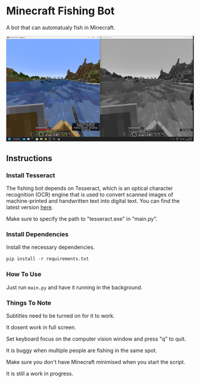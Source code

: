 # Minecraft Fishing Bot

A bot that can automatualy fish in Minecraft.

![bot_fishing.png](README.assets/bot_fishing.png)

## Instructions

### Install Tesseract

The fishing bot depends on Tesseract, which is an optical character recognition (OCR) engine that is used to convert scanned images of machine-printed and handwritten text into digital text. You can find the latest version [here](https://github.com/UB-Mannheim/tesseract/wiki).

Make sure to specify the path to "tesseract.exe" in "main.py".

### Install Dependencies

Install the necessary dependencies.

```python
pip install -r requirements.txt
```

### How To Use

Just run `main.py` and have it running in the background.

### Things To Note

Subtitles need to be turned on for it to work.

It dosent work in full screen.

Set keyboard focus on the computer vision window and press "q" to quit.

It is buggy when multiple people are fishing in the same spot.

Make sure you don't have Minecraft minimised when you start the script.

It is still a work in progress.
